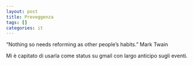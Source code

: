 ```yaml
---
layout: post
title: Preveggenza
tags: []
categories: it
---
```


“Nothing so needs reforming as other people’s habits.”
Mark Twain

Mi è capitato di usarla come status su gmail con largo anticipo sugli eventi.

